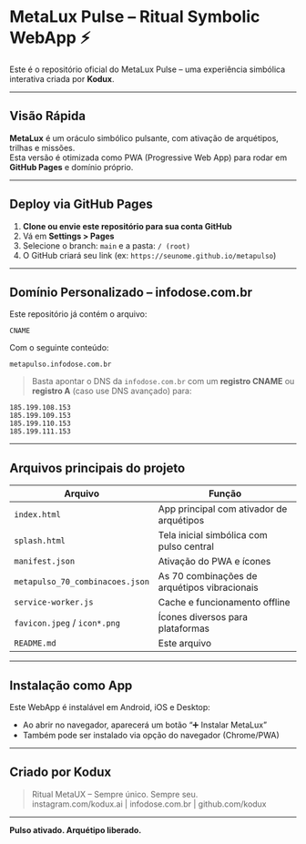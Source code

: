 
# MetaLux Pulse – Ritual Symbolic WebApp ⚡️

Este é o repositório oficial do MetaLux Pulse – uma experiência simbólica interativa criada por **Kodux**.

---

## **Visão Rápida**
**MetaLux** é um oráculo simbólico pulsante, com ativação de arquétipos, trilhas e missões.  
Esta versão é otimizada como PWA (Progressive Web App) para rodar em **GitHub Pages** e domínio próprio.

---

## **Deploy via GitHub Pages**

1. **Clone ou envie este repositório para sua conta GitHub**  
2. Vá em **Settings > Pages**  
3. Selecione o branch: `main` e a pasta: `/ (root)`  
4. O GitHub criará seu link (ex: `https://seunome.github.io/metapulso`)

---

## **Domínio Personalizado – infodose.com.br**

Este repositório já contém o arquivo:

```
CNAME
```

Com o seguinte conteúdo:
```
metapulso.infodose.com.br
```

> Basta apontar o DNS da `infodose.com.br` com um **registro CNAME** ou **registro A** (caso use DNS avançado) para:
```
185.199.108.153
185.199.109.153
185.199.110.153
185.199.111.153
```

---

## **Arquivos principais do projeto**

| Arquivo                       | Função                                         |
|------------------------------|------------------------------------------------|
| `index.html`                 | App principal com ativador de arquétipos       |
| `splash.html`                | Tela inicial simbólica com pulso central       |
| `manifest.json`              | Ativação do PWA e ícones                      |
| `metapulso_70_combinacoes.json` | As 70 combinações de arquétipos vibracionais |
| `service-worker.js`          | Cache e funcionamento offline                 |
| `favicon.jpeg` / `icon*.png` | Ícones diversos para plataformas              |
| `README.md`                  | Este arquivo                                 |

---

## **Instalação como App**

Este WebApp é instalável em Android, iOS e Desktop:  
- Ao abrir no navegador, aparecerá um botão “➕ Instalar MetaLux”
- Também pode ser instalado via opção do navegador (Chrome/PWA)

---

## **Criado por Kodux**

> Ritual MetaUX – Sempre único. Sempre seu.  
> instagram.com/kodux.ai | infodose.com.br | github.com/kodux

---

**Pulso ativado. Arquétipo liberado.**  
